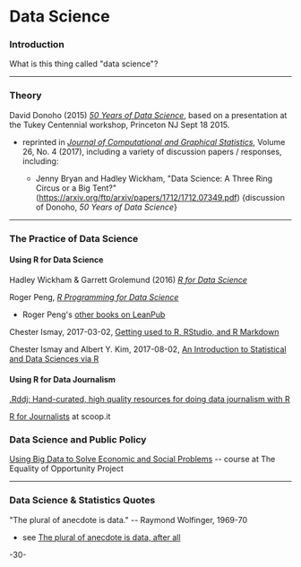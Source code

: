 # Data Science

### Introduction

What is this thing called "data science"?

---
### Theory

David Donoho (2015) [_50 Years of Data Science_](http://courses.csail.mit.edu/18.337/2015/docs/50YearsDataScience.pdf), based on a presentation at the Tukey Centennial workshop, Princeton NJ Sept 18 2015.

* reprinted in [_Journal of Computational and Graphical Statistics_](http://amstat.tandfonline.com/toc/ucgs20/26/4?nav=tocList), Volume 26, No. 4 (2017), including a variety of discussion papers / responses, including: 

  - Jenny Bryan and Hadley Wickham, "Data	Science:	A	Three	Ring	Circus	or	a	Big	Tent?"(https://arxiv.org/ftp/arxiv/papers/1712/1712.07349.pdf) {discussion of Donoho, _50 Years of Data Science_}

---
### The Practice of Data Science

#### Using R for Data Science

Hadley Wickham & Garrett Grolemund (2016) [_R for Data Science_](http://r4ds.had.co.nz/)

Roger Peng, [_R Programming for Data Science_](https://leanpub.com/rprogramming)

* Roger Peng's [other books on LeanPub](https://leanpub.com/u/rdpeng)

Chester Ismay, 2017-03-02, [Getting used to R, RStudio, and R Markdown](https://ismayc.github.io/rbasics-book/)

Chester Ismay and Albert Y. Kim, 2017-08-02, [An Introduction to Statistical and Data Sciences via R](http://moderndive.com/)



#### Using R for Data Journalism

[.Rddj: Hand-curated, high quality resources for doing data journalism with R](https://rddj.info/)

[R for Journalists](http://www.scoop.it/t/r-for-journalists) at scoop.it


### Data Science and Public Policy

[Using Big Data to Solve Economic and Social Problems](http://www.equality-of-opportunity.org/bigdatacourse/) -- course at The Equality of Opportunity Project


***

### Data Science & Statistics Quotes

"The plural of anecdote is data." -- Raymond Wolfinger, 1969-70

* see [The plural of anecdote is data, after all](http://blog.revolutionanalytics.com/2011/04/the-plural-of-anecdote-is-data-after-all.html)

-30-
